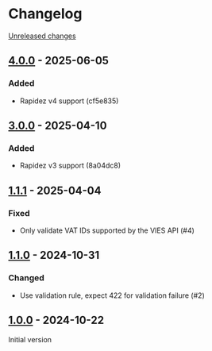 # Changelog 

[Unreleased changes](https://github.com/rapidez/vat-validation/compare/4.0.0...4.0.0)
## [4.0.0](https://github.com/rapidez/vat-validation/releases/tag/4.0.0) - 2025-06-05

### Added

- Rapidez v4 support (cf5e835)

## [3.0.0](https://github.com/rapidez/vat-validation/releases/tag/3.0.0) - 2025-04-10

### Added

- Rapidez v3 support (8a04dc8)

## [1.1.1](https://github.com/rapidez/vat-validation/releases/tag/1.1.1) - 2025-04-04

### Fixed

- Only validate VAT IDs supported by the VIES API (#4)

## [1.1.0](https://github.com/rapidez/vat-validation/releases/tag/1.1.0) - 2024-10-31

### Changed

- Use validation rule, expect 422 for validation failure (#2)

## [1.0.0](https://github.com/rapidez/vat-validation/releases/tag/1.0.0) - 2024-10-22

Initial version

